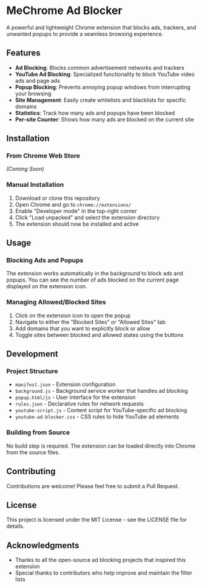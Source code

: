 # MeChrome Ad Blocker

A powerful and lightweight Chrome extension that blocks ads, trackers, and unwanted popups to provide a seamless browsing experience.

## Features

- **Ad Blocking**: Blocks common advertisement networks and trackers
- **YouTube Ad Blocking**: Specialized functionality to block YouTube video ads and page ads
- **Popup Blocking**: Prevents annoying popup windows from interrupting your browsing
- **Site Management**: Easily create whitelists and blacklists for specific domains
- **Statistics**: Track how many ads and popups have been blocked
- **Per-site Counter**: Shows how many ads are blocked on the current site

## Installation

### From Chrome Web Store
*(Coming Soon)*

### Manual Installation

1. Download or clone this repository
2. Open Chrome and go to `chrome://extensions/`
3. Enable "Developer mode" in the top-right corner
4. Click "Load unpacked" and select the extension directory
5. The extension should now be installed and active

## Usage

### Blocking Ads and Popups

The extension works automatically in the background to block ads and popups. You can see the number of ads blocked on the current page displayed on the extension icon.

### Managing Allowed/Blocked Sites

1. Click on the extension icon to open the popup
2. Navigate to either the "Blocked Sites" or "Allowed Sites" tab
3. Add domains that you want to explicitly block or allow
4. Toggle sites between blocked and allowed states using the buttons

## Development

### Project Structure

- `manifest.json` - Extension configuration
- `background.js` - Background service worker that handles ad blocking
- `popup.html/js` - User interface for the extension
- `rules.json` - Declarative rules for network requests
- `youtube-script.js` - Content script for YouTube-specific ad blocking
- `youtube-ad-blocker.css` - CSS rules to hide YouTube ad elements

### Building from Source

No build step is required. The extension can be loaded directly into Chrome from the source files.

## Contributing

Contributions are welcome! Please feel free to submit a Pull Request.

## License

This project is licensed under the MIT License - see the LICENSE file for details.

## Acknowledgments

- Thanks to all the open-source ad blocking projects that inspired this extension
- Special thanks to contributors who help improve and maintain the filter lists
